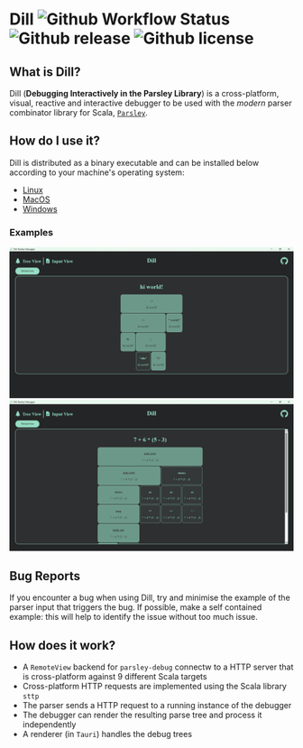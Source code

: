 # Dill ![Github Workflow Status](https://img.shields.io/github/actions/workflow/status/j-mie6/parsley-debug-app/dill-ci.yml?branch=release) ![Github release](https://img.shields.io/github/v/release/j-mie6/parsley-debug-app) ![Github license](https://img.shields.io/github/license/j-mie6/parsley-debug-app) 


## What is Dill?

Dill (**Debugging Interactively in the Parsley Library**) is a cross-platform, visual, reactive and interactive debugger to be used with the _modern_ parser combinator library for Scala, [`Parsley`](https://github.com/j-mie6/parsley).

## How do I use it?

Dill is distributed as a binary executable and can be installed below according to your machine's operating system:

- [Linux]()
- [MacOS]()
- [Windows]()

### Examples

![Debugging "hi world!"](readme/images/DillHiWorld.png)
![Debugging multiplication](readme/images/DillMultiplication.png)

## Bug Reports

If you encounter a bug when using Dill, try and minimise the example of the parser input that triggers the bug. If possible, make a self contained example: this will help to identify the issue without too much issue.

## How does it work?

- A `RemoteView` backend for `parsley-debug` connectw to a HTTP server that is cross-platform against 9 different Scala targets
- Cross-platform HTTP requests are implemented using the Scala library `sttp`
- The parser sends a HTTP request to a running instance of the debugger
- The debugger can render the resulting parse tree and process it independently
- A renderer (in `Tauri`) handles the debug trees